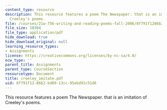 ```yaml
---
content_type: resource
description: This resource features a poem The Newspaper. that is an imitation of
  Creeley's poems.
file: /courses/21w-756-writing-and-reading-poems-fall-2006/8f791f1286b2bd0913cc95ebd91c51d6_creeley_imitate.pdf
file_size: 10304
file_type: application/pdf
hide_download: true
hide_download_original: null
learning_resource_types:
- Assignments
license: https://creativecommons.org/licenses/by-nc-sa/4.0/
ocw_type: ''
parent_title: Assignments
parent_type: CourseSection
resourcetype: Document
title: creeley_imitate.pdf
uid: 8f791f12-86b2-bd09-13cc-95ebd91c51d6
---
```

This resource features a poem The Newspaper. that is an imitation of Creeley's poems.